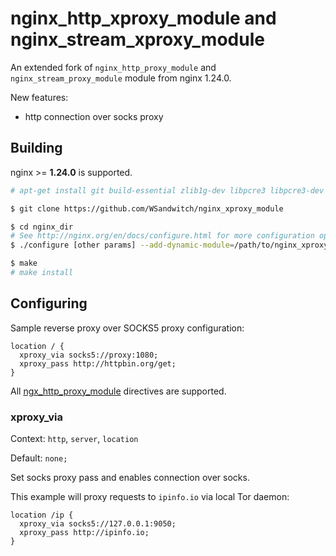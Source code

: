 # nginx_http_xproxy_module and nginx_stream_xproxy_module

An extended fork of `nginx_http_proxy_module` and `nginx_stream_proxy_module` module from nginx 1.24.0.

New features:
- http connection over socks proxy


## Building

nginx >= **1.24.0** is supported.

```bash
# apt-get install git build-essential zlib1g-dev libpcre3 libpcre3-dev unzip

$ git clone https://github.com/WSandwitch/nginx_xproxy_module

$ cd nginx_dir
# See http://nginx.org/en/docs/configure.html for more configuration options
$ ./configure [other params] --add-dynamic-module=/path/to/nginx_xproxy_module/http --add-dynamic-module=/path/to/nginx_xproxy_module/stream

$ make
# make install
```

## Configuring

Sample reverse proxy over SOCKS5 proxy configuration:

```
location / {
  xproxy_via socks5://proxy:1080;
  xproxy_pass http://httpbin.org/get;
}
```

All [ngx_http_proxy_module](http://nginx.org/en/docs/http/ngx_http_proxy_module.html) directives are supported.

### xproxy_via

Context: `http`, `server`, `location`

Default: `none;`

Set socks proxy pass and enables connection over socks.

This example will proxy requests to `ipinfo.io` via local Tor daemon:

```
location /ip {
  xproxy_via socks5://127.0.0.1:9050;
  xproxy_pass http://ipinfo.io;
}
```
